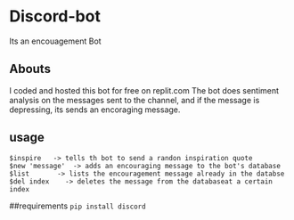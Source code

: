 # Discord-bot
Its an encouagement Bot
## Abouts
I coded and hosted this bot for free on replit.com
The bot does sentiment analysis on the messages sent to the channel, and if the message is depressing, its sends an encoraging message.
## usage
```
$inspire   -> tells th bot to send a randon inspiration quote
$new 'message'  -> adds an encouraging message to the bot's database
$list       -> lists the encouragement message already in the databse
$del index    -> deletes the message from the databaseat a certain index
```
##requirements
`pip install discord`
